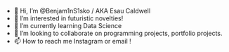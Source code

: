 - 👋 Hi, I’m @Benjam1nS1sko / AKA Esau Caldwell
- 👀 I’m interested in futuristic novelties!
- 🌱 I’m currently learning Data Science
- 💞️ I’m looking to collaborate on programming projects, portfolio projects. 
- 📫 How to reach me Instagram or email !

<!---
Benjam1nS1sko/Benjam1nS1sko is a ✨ special ✨ repository because its `README.md` (this file) appears on your GitHub profile.
You can click the Preview link to take a look at your changes.
--->
